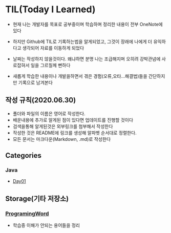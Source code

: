 # TIL(Today I Learned)
- 현재 나는 개발자를 목표로 공부중이며 학습하며 정리한 내용이 전부 OneNote에 있다
- 하지만 Github에 TIL로 기록하는법을 알게되었고, 그것이 장래에 나에게 더 유익하다고 생각되어 자료를 이동하게 되었다
- 날짜는 작성하지 않을것이다. 왜냐하면 분명 나는 조급해지며 오히려 강박관념에 사로잡혀서 일을 그르칠께 뻔하다 

- 새롭게 학습한 내용이나 개발을하면서 겪은 경험(오류,오타...해결법)들을 간단하지만 기록으로 남겨본다

## 작성 규칙(2020.06.30)
- 폴더와 파일의 이름은 영어로 작성한다.
- 배운내용에 추가로 알게된 점이 있다면 업데이트를 진행할 것이다
- 검색을통해 알게된것은 외부링크를 첨부해서 작성한다
- 작성한 것은 README에 링크를 생성해 알파벳 순서대로 정렬한다.
- 모든 문서는 마크다운(Markdown, .md)로 작성한다


## Categories
### Java
- [Day01](https://github.com/JaeHyun-Ban/TIL/blob/master/Java/Day01.md)


## Storage(기타 저장소)
### [ProgramingWord](https://github.com/JaeHyun-Ban/TIL/tree/master/Storage/ProgramingWord)
- 학습중 이해가 안되는 용어들을 정리
